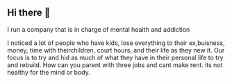 ## Hi there 👋

<!--

**Here are some ideas to get you started:**

🙋‍♀️ A short introduction - what is your organization all about?
🌈 Contribution guidelines - how can the community get involved?
👩‍💻 Useful resources - where can the community find your docs? Is there anything else the community should know?
🍿 Fun facts - what does your team eat for breakfast?
🧙 Remember, you can do mighty things with the power of [Markdown](https://docs.github.com/github/writing-on-github/getting-started-with-writing-and-formatting-on-github/basic-writing-and-formatting-syntax)
-->I run a company that is in charge of mental health and addiction
I noticed a lot of people who have kids, lose everything to their ex,buisness, money, time with theirchildren, court hours, and their life as they new it. Our focus is to try and hid as much of what they have in their personal life to try and rebuild. How can you parent with three jobs and cant make rent. its not healthy for the mind or body.
